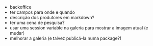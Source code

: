 - backoffice
- ter campos para onde e quando
- descrição dos produtores em markdown?
- ter uma cena de pesquisa?
- usar uma session variable na galeria para mostrar a imagem atual (e mudar)
- melhorar a galeria (e talvez publicá-la numa package?)